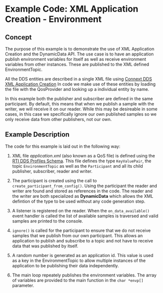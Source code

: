 # Example Code: XML Application Creation - Environment

## Concept

The purpose of this example is to demonstrate the use of XML Application Creation
and the DynamicData API.  The use case is to have an application publish
environment variables for itself as well as receive environment variables
from other instances.  These are published to the XML defined EnvironmentTopic.

All the DDS entities are described in a single XML file using
[Connext DDS XML Application Creation](https://community.rti.com/static/documentation/connext-dds/6.1.0/doc/manuals/connext_dds_professional/xml_application_creation/)
In code we make use of these entities by loading the file with the QosProvider
and looking up a individual entity by name.

In this example both the publisher and subscriber are defined in the same
participant.  By default, this means that when we publish a sample with the
writer, we will receive it on our reader.  While this may be desireable in some
cases, in this case we specifically ignore our own published samples so we only
receive data from other publishers, not our own.

## Example Description

The code for this example is laid out in the following way:

1)  XML file *application.xml* (also known as a QoS file) is defined using the
[RTI DDS Profiles Schema](http://community.rti.com/schema/6.1.0/rti_dds_profiles.xsd).
This file defines the type ```KeyValuePair```, the topic ```EnvironmentTopic```
as well as the ```Participant``` and all its child publisher, subscriber,
reader and writer.

2)  The participant is created using the call to ```create_participant_from_config()```.
Using the participant the reader and writer are found and stored as references
in the code.  The reader and the writer are both specialized as **DynamicData** which
allows the XML defintion of the type to be used without any code generation step.

3)  A listener is registered on the reader.  When the ```on_data_available()``` event
handler is called the list of available samples is traversed and valid samples are
printed to the console.

4)  ```ignore()``` is called for the participant to ensure that we
do not receive samples that we publish from our own participant.  This allows
an application to publish and subscribe to a topic and not have to receive
data that was published by itself.

5)  A random number is generated as an application id.  This value is used as a key
in the EnvironmentTopic to allow multiple instances of the application to be
publishing their data independently.

6)  The main loop repeately publishes the environment variables.  The array of
variables are provided to the main function in the ```char *envp[]``` parameter.
